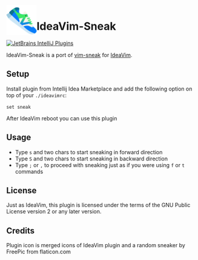 <img src="src/main/resources/META-INF/pluginIcon.svg" width="80" height="80" alt="icon" align="left"/>

# IdeaVim-Sneak

[![JetBrains IntelliJ Plugins](https://img.shields.io/jetbrains/plugin/v/15348-ideavim-sneak?label=dowload%20plugin)](https://plugins.jetbrains.com/plugin/15348-ideavim-sneak) 

IdeaVim-Sneak is a port of [vim-sneak](https://github.com/justinmk/vim-sneak) for [IdeaVim](https://github.com/JetBrains/ideavim).

## Setup

Install plugin from Intellij Idea Marketplace and add the following option on top of your `./ideavimrc`:

```
set sneak
```

After IdeaVim reboot you can use this plugin

## Usage

- Type `s` and two chars to start sneaking in forward direction
- Type `S` and two chars to start sneaking in backward direction
- Type `;` or `,` to proceed with sneaking just as if you were using `f` or `t` commands

## License

Just as IdeaVim, this plugin is licensed under the terms of the GNU Public License version 2 or any later version.

## Credits

Plugin icon is merged icons of IdeaVim plugin and a random sneaker by FreePic from flaticon.com
